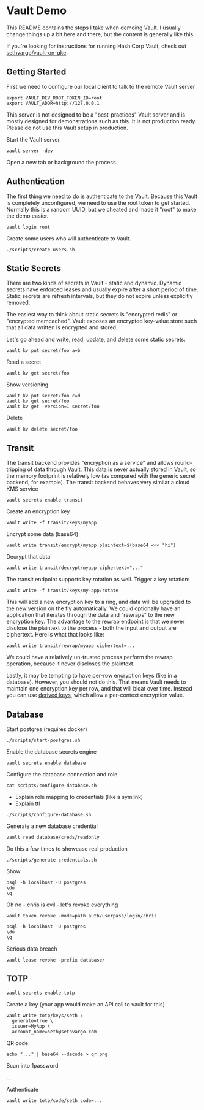 # Vault Demo

This README contains the steps I take when demoing Vault. I usually change
things up a bit here and there, but the content is generally like this.

If you're looking for instructions for running HashiCorp Vault, check out
[sethvargo/vault-on-gke](https://github.com/sethvargo/vault-on-gke).

## Getting Started

First we need to configure our local client to talk to the remote Vault server

```
export VAULT_DEV_ROOT_TOKEN_ID=root
export VAULT_ADDR=http://127.0.0.1
```

This server is not designed to be a "best-practices" Vault server and is mostly
designed for demonstrations such as this. It is not production ready. Please do
not use this Vault setup in production.

Start the Vault server

```
vault server -dev
```

Open a new tab or background the process.

## Authentication

The first thing we need to do is authenticate to the Vault. Because this Vault
is completely unconfigured, we need to use the root token to get started.
Normally this is a random UUID, but we cheated and made it "root" to make the
demo easier.

```
vault login root
```

Create some users who will authenticate to Vault.

```
./scripts/create-users.sh
```


## Static Secrets

There are two kinds of secrets in Vault - static and dynamic. Dynamic secrets
have enforced leases and usually expire after a short period of time. Static
secrets are refresh intervals, but they do not expire unless explicitly removed.

The easiest way to think about static secrets is "encrypted redis" or "encrypted
memcached". Vault exposes an encrypted key-value store such that all data
written is encrypted and stored.

Let's go ahead and write, read, update, and delete some static secrets:

```
vault kv put secret/foo a=b
```

Read a secret

```
vault kv get secret/foo
```

Show versioning

```
vault kv put secret/foo c=d
vault kv get secret/foo
vault kv get -version=1 secret/foo
```

Delete

```
vault kv delete secret/foo
```

## Transit

The transit backend provides "encryption as a service" and allows round-tripping
of data through Vault. This data is never actually stored in Vault, so the
memory footprint is relatively low (as compared with the generic secret backend,
for example). The transit backend behaves very similar a cloud KMS service

```
vault secrets enable transit
```

Create an encryption key

```
vault write -f transit/keys/myapp
```

Encrypt some data (base64)

```
vault write transit/encrypt/myapp plaintext=$(base64 <<< "hi")
```

Decrypt that data

```
vault write transit/decrypt/myapp ciphertext="..."
```

The transit endpoint supports key rotation as well. Trigger a key rotation:

```
vault write -f transit/keys/my-app/rotate
```

This will add a new encryption key to a ring, and data will be upgraded to the new version on the fly automatically. We could optionally have an application that iterates through the data and "rewraps" to the new encryption key. The advantage to the rewrap endpoint is that we never disclose the plaintext to the process - both the input and output are ciphertext. Here is what that looks like:

```
vault write transit/rewrap/myapp ciphertext=...
```

We could have a relatively un-trusted process perform the rewrap operation, because it never discloses the plaintext.

Lastly, it may be tempting to have per-row encryption keys (like in a database).
However, you should not do this. That means Vault needs to maintain one
encryption key per row, and that will bloat over time. Instead you can use
[derived keys](https://www.vaultproject.io/docs/secrets/transit/), which allow a
per-context encryption value.


## Database

Start postgres (requires docker)

```
./scripts/start-postgres.sh
```

Enable the database secrets engine

```
vault secrets enable database
```

Configure the database connection and role

```
cat scripts/configure-database.sh
```

- Explain role mapping to credentials (like a symlink)
- Explain ttl

```
./scripts/configure-database.sh
```

Generate a new database credential

```
vault read database/creds/readonly
```

Do this a few times to showcase real production

```
./scripts/generate-credentials.sh
```

Show

```
psql -h localhost -U postgres
\du
\q
```

Oh no - chris is evil - let's revoke everything

```
vault token revoke -mode=path auth/userpass/login/chris
```

```
psql -h localhost -U postgres
\du
\q
```

Serious data breach

```
vault lease revoke -prefix database/
```

## TOTP

```
vault secrets enable totp
```

Create a key (your app would make an API call to vault for this)

```
vault write totp/keys/seth \
  generate=true \
  issuer=MyApp \
  account_name=seth@sethvargo.com
```

QR code

```
echo "..." | base64 --decode > qr.png
```

Scan into 1password

...

Authenticate

```
vault write totp/code/seth code=...
```
